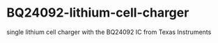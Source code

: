 # BQ24092-lithium-cell-charger
single lithium cell charger with the BQ24092 IC from Texas Instruments  
